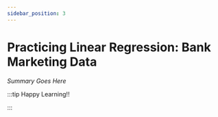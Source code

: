 ```yaml
---
sidebar_position: 3
---
```


# Practicing Linear Regression: Bank Marketing Data

_Summary Goes Here_

:::tip Happy Learning!!

<QuestButton text="Go To Quest" link="https://app.stackup.dev/quest_page/practicing-logistic-regression" />

:::

